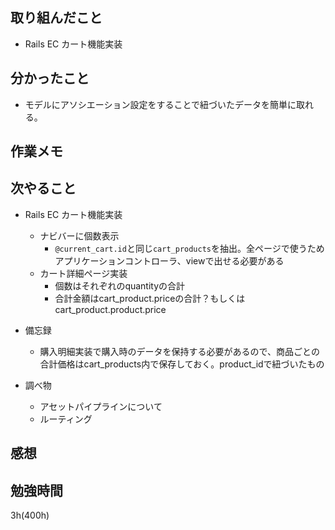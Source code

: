## 取り組んだこと
- Rails EC  カート機能実装

## 分かったこと
- モデルにアソシエーション設定をすることで紐づいたデータを簡単に取れる。


## 作業メモ

## 次やること
- Rails EC  カート機能実装
  - ナビバーに個数表示
    - `@current_cart.id`と同じ`cart_products`を抽出。全ページで使うためアプリケーションコントローラ、viewで出せる必要がある
  - カート詳細ページ実装
    - 個数はそれぞれのquantityの合計
    - 合計金額はcart_product.priceの合計？もしくはcart_product.product.price 
- 備忘録
  - 購入明細実装で購入時のデータを保持する必要があるので、商品ごとの合計価格はcart_products内で保存しておく。product_idで紐づいたもの 

- 調べ物
  - アセットパイプラインについて
  - ルーティング

## 感想

## 勉強時間
3h(400h)